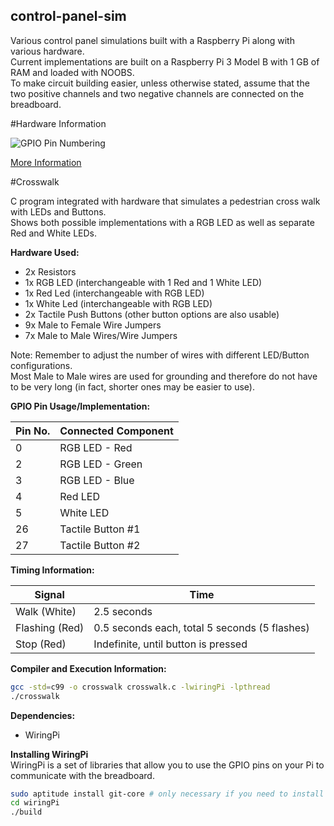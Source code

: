 ## control-panel-sim
Various control panel simulations built with a Raspberry Pi along with various hardware.  
Current implementations are built on a Raspberry Pi 3 Model B with 1 GB of RAM and loaded with NOOBS.  
To make circuit building easier, unless otherwise stated, assume that the two positive channels and two negative channels are connected on the breadboard.   

#Hardware Information

![**GPIO Pin Numbering**](http://pi4j.com/images/j8header-3b.png)  

[More Information](http://pi4j.com/pins/model-3b-rev1.html)

#Crosswalk

C program integrated with hardware that simulates a pedestrian cross walk with LEDs and Buttons.  
Shows both possible implementations with a RGB LED as well as separate Red and White LEDs. 

**Hardware Used:**
* 2x Resistors
* 1x RGB LED (interchangeable with 1 Red and 1 White LED)
* 1x Red Led (interchangeable with RGB LED)
* 1x White Led (interchangeable with RGB LED)
* 2x Tactile Push Buttons (other button options are also usable)
* 9x Male to Female Wire Jumpers
* 7x Male to Male Wires/Wire Jumpers

Note: Remember to adjust the number of wires with different LED/Button configurations.  
Most Male to Male wires are used for grounding and therefore do not have to be very long (in fact, shorter ones may be easier to use). 

**GPIO Pin Usage/Implementation:**  

Pin No. | Connected Component
------- | -------------------
0 | RGB LED - Red
2 | RGB LED - Green
3 | RGB LED - Blue
4 | Red LED
5 | White LED
26 | Tactile Button #1
27 | Tactile Button #2

**Timing Information:**  

Signal | Time
------ | ----
Walk (White) | 2.5 seconds
Flashing (Red) | 0.5 seconds each, total 5 seconds (5 flashes)
Stop (Red) | Indefinite, until button is pressed

**Compiler and Execution Information:**
```bash
gcc -std=c99 -o crosswalk crosswalk.c -lwiringPi -lpthread
./crosswalk
```

**Dependencies:**  
* WiringPi

**Installing WiringPi**  
WiringPi is a set of libraries that allow you to use the GPIO pins on your Pi to communicate with the breadboard. 
```bash
sudo aptitude install git-core # only necessary if you need to install git
cd wiringPi
./build
```